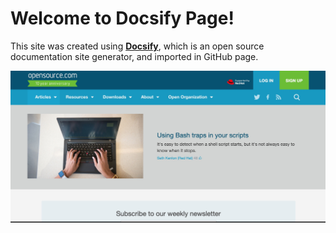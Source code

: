 # Welcome to Docsify Page!

This site was created using [**Docsify**](https://docsify.js.org), which is an open source documentation site generator, and imported in GitHub page.

![Welcome to ihonore.netlify.app](./images/cover.jpg)
